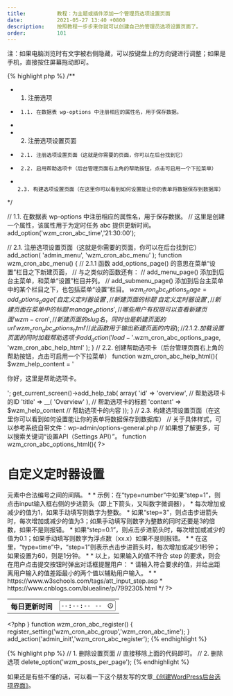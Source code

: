 ```yaml
---
title:          教程：为主题或插件添加一个管理员选项设置页面
date:           2021-05-27 13:40 +0800
description:    按照教程一步步来你就可以创建自己的管理员选项设置页面了。
order:          101
---
```

<p class="post-body-mark">
    注：如果电脑浏览时有文字被右侧隐藏，可以按键盘上的方向键进行调整；如果是手机，直接按住屏幕拖动即可。
</p>

{% highlight php %}
/**
 *  1. 注册选项
 *      1.1. 在数据表 wp-options 中注册相应的属性名，用于保存数据。
 *
 *  2. 注册选项设置页面
 *      2.1. 注册选项设置页面（这就是你需要的页面，你可以在后台找到它）
 *      2.2. 启用帮助选项卡（后台管理页面右上角的帮助按钮，点击可启用一个下拉菜单）
 *      2.3. 构建选项设置页面（在这里你可以看到如何设置能让你的表单将数据保存到数据库）
 */

//  1.1. 在数据表 wp-options 中注册相应的属性名，用于保存数据。
//       这里是创建一个属性，该属性用于为定时任务 abc 提供更新时间。
add_option('wzm_cron_abc_time','21:30:00');  

//  2.1. 注册选项设置页面（这就是你需要的页面，你可以在后台找到它）
add_action( 'admin_menu', 'wzm_cron_abc_menu' );
function wzm_cron_abc_menu() {
    //  2.1.1 函数 add_options_page() 的意思在菜单“设置”栏目之下新建页面，
    //        与之类似的函数还有：
    //            add_menu_page() 添加到后台主菜单，和菜单“设置”栏目并列。
    //            add_submenu_page() 添加到后台主菜单中的某个栏目之下，也包括菜单“设置”栏目。
    $wzm_cron_abc_options_page = add_options_page(
        '自定义定时器设置',                //  新建页面的标题
        '自定义定时器设置',                //  新建页面在菜单中的标题
        'manage_options',               //  哪些用户有权限可以查看新建页面
        'wzm-cron',                     //  新建页面的slug名，同时也是新建页面的url
        'wzm_cron_abc_options_html'     //  此函数用于输出新建页面的内容
    );
    //  2.1.2. 加载设置页面的同时加载帮助选项卡
    add_action( 'load-'.$wzm_cron_abc_options_page, 'wzm_cron_abc_help_html' );
}
//  2.2. 创建帮助选项卡（后台管理页面右上角的帮助按钮，点击可启用一个下拉菜单）
function wzm_cron_abc_help_html(){
    $wzm_help_content = '<p>你好，这里是帮助选项卡。</p>';
    get_current_screen()->add_help_tab( array(
        'id' => 'overview',                 //  帮助选项卡的ID
        'title' => __( 'Overview' ),        //  帮助选项卡的标题
        'content' => $wzm_help_content      //  帮助选项卡的内容
    ));
}
//  2.3. 构建选项设置页面（在这里你可以看到如何设置能让你的表单将数据保存到数据库）
//       关于具体样式，可以参考系统自带文件：wp-admin/options-general.php
//       如果想了解更多，可以搜索关键词“设置API（Settings API）”。
function wzm_cron_abc_options_html(){
    ?>
    <div class="wrap">
        <h1>自定义定时器设置</h1>
        <form method="post" action="options.php">
            <?php
                //  settings_fields($options_group) 配合 register_setting($options_group,$options_name) 
                //  可以完成数据的自动保存。注意：这里两者的组名 $options_group 虽然可以自定义，但两者要保持相同。
                settings_fields('wzm_cron_abc_group'); 
            ?>
            <table class="form-table" role="presentation">
                <tbody>
                <tr>
                    <th><label for="wzm_cron_abc_time">每日更新时间</label></th>
                    <?php
                    /**
                     *  input 中的 step 属性：用于指定<input>元素中合法编号之间的间隔。
                     *
                     *  示例：在“type=number”中如果“step=1”，则点击input输入框右侧的步进箭头（即上下箭头，又叫数字微调器），
                     *  每次增加或减少的值为1，如果手动填写则数字为整数。
                     *  如果“step=3”，则点击步进箭头时，每次增加或减少的值为3；如果手动填写则数字为整数的同时还要是3的倍数，如果不是则报错。
                     *  如果“step=0.1”，则点击步进箭头时，每次增加或减少的值为0.1；如果手动填写则数字为浮点数（xx.x）如果不是则报错。
                     *  
                     *  在这里，“type=time”中，“step=1”则表示点击步进箭头时，每次增加或减少1秒钟；如果设置为60，则是1分钟。
                     *
                     *  以上，如果输入的值不符合 step 的要求，则会在用户点击提交按钮时弹出对话框提醒用户：
                     *  请输入符合要求的值，并给出距离用户输入的值差距最小的两个值以辅助用户输入。
                     *
                     *  https://www.w3schools.com/tags/att_input_step.asp
                     *  https://www.cnblogs.com/bluealine/p/7992305.html
                     */
                    ?>
                    <td><input name="wzm_cron_abc_time" type="time" step="1" min="00:00:00" max="23:59:59" id="wzm_cron_abc_time" value="<?php form_option( 'wzm_cron_abc_time' ); ?>" class="text"></td>
                </tr>
                </tbody>
            </table>
            <?php submit_button(); ?>
        </form>
    </div>
    <?php
}
function wzm_cron_abc_register() {
    register_setting('wzm_cron_abc_group','wzm_cron_abc_time');
}
add_action('admin_init','wzm_cron_abc_register');
{% endhighlight %}

{% highlight php %}
//  1. 删除设置页面
//     直接移除上面的代码即可。
//  2. 删除选项
delete_option('wzm_posts_per_page');
{% endhighlight %}

如果还是有些不懂的话，可以看一下这个朋友写的文章[《创建WordPress后台选项界面》](https://www.solagirl.net/creating-an-admin-interface.html)。